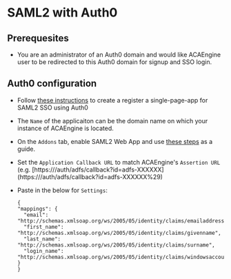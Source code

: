 # SAML2 with Auth0

## Prerequesites

* You are an administrator of an Auth0 domain and would like ACAEngine user to be redirected to this Auth0 domain for signup and SSO login.

## Auth0 configuration

* Follow [these instructions](https://auth0.com/docs/dashboard/guides/applications/register-app-spa) to create a register a single-page-app for SAML2 SSO using Auth0
* The `Name` of the applicaiton can be the domain name on which your instance of ACAEngine is located.
* On the `Addons` tab, enable SAML2 Web App and use [these steps](https://auth0.com/docs/protocols/saml/saml2webapp-tutorial) as a guide.
* Set the `Application Callback URL` to match ACAEngine's `Assertion URL` \(e.g. [https:///auth/adfs/callback?id=adfs-XXXXXX\](https:///auth/adfs/callback?id=adfs-XXXXXX%29\)
* Paste in the below for `Settings`:

  ```text
  {
  "mappings": {
    "email": "http://schemas.xmlsoap.org/ws/2005/05/identity/claims/emailaddress",
    "first_name": "http://schemas.xmlsoap.org/ws/2005/05/identity/claims/givenname",
    "last_name": "http://schemas.xmlsoap.org/ws/2005/05/identity/claims/surname",
    "login_name": "http://schemas.xmlsoap.org/ws/2005/05/identity/claims/windowsaccountname"
  }
  }
  ```

